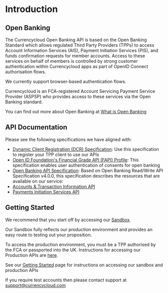 # Introduction

## Open Banking

The Currencycloud Open Banking API is based on the Open Banking Standard which allows regulated Third Party Providers (TPPs) to access Account Information Services (AIS), Payment Initiation Services (PIS), and funds confirmation requests for member accounts. Access to these services on behalf of members is controlled by strong customer authentication within Currencycloud apps as part of OpenID Connect authorisation flows.

We currently support browser-based authentication flows.

Currencycloud is an FCA-registered Account Servicing Payment Service Provider (ASPSP) who provides access to these services via the Open Banking standard.

You can find out more about Open Banking at [What is Open Banking](https://www.openbanking.org.uk/customers/what-is-open-banking/)

## API Documentation

Please see the following specifications we have aligned with:

- [Dynamic Client Registration (DCR) Specification](https://openbankinguk.github.io/dcr-docs-pub/v3.2/dynamic-client-registration.html): Use this specification to register your TPP client to use our APIs
- [Open ID Foundation's Financial Grade API (FAPI) Profile](https://openid.net/specs/openid-financial-api-part-2-1_0.html): This specification enables user authentication of consents for open banking
- [Open Banking API Specification](https://openbankinguk.github.io/read-write-api-site3/v4.0/profiles/read-write-data-api-profile.html): Based on Open Banking Read/Write API Specification v4.0.0, this specification describes the resources that are available on our service:
- [Accounts & Transaction Information API](../swagger/account-info-openapi.yaml)
- [Payments Initiation Services API](../swagger/payment-initiation-openapi.yaml)

## Getting Started

We recommend that you start off by accessing our [Sandbox](./docs/40-sandbox.md).

Our Sandbox fully reflects our production environment and provides an easy route to testing out your proposition.

To access the production environment, you must be a TPP authorised by the FCA or passported into the UK. Instructions for accessing our Production APIs are [here](./docs/30-production.md).

See our [Getting Started](./docs/20-getting-started.md) page for instructions on accessing our sandbox and production APIs

If you require test accounts then please contact support at [support@currencycloud.com](mailto:support@currencycloud.com)
